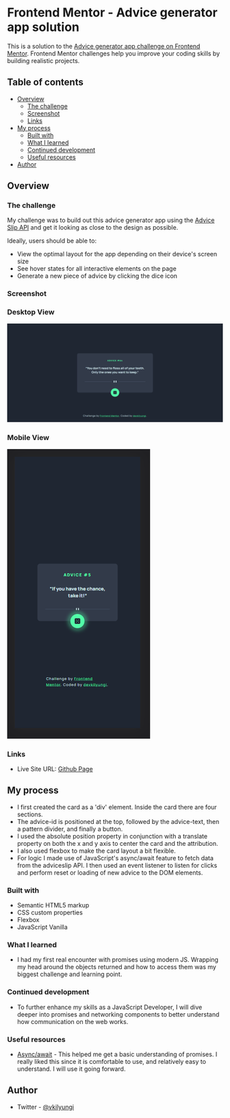 # Frontend Mentor - Advice generator app solution

This is a solution to the [Advice generator app challenge on Frontend Mentor](https://www.frontendmentor.io/challenges/advice-generator-app-QdUG-13db). Frontend Mentor challenges help you improve your coding skills by building realistic projects.

## Table of contents

- [Overview](#overview)
  - [The challenge](#the-challenge)
  - [Screenshot](#screenshot)
  - [Links](#links)
- [My process](#my-process)
  - [Built with](#built-with)
  - [What I learned](#what-i-learned)
  - [Continued development](#continued-development)
  - [Useful resources](#useful-resources)
- [Author](#author)

## Overview

### The challenge

My challenge was to build out this advice generator app using the [Advice Slip API](https://api.adviceslip.com) and get it looking as close to the design as possible.

Ideally, users should be able to:

- View the optimal layout for the app depending on their device's screen size
- See hover states for all interactive elements on the page
- Generate a new piece of advice by clicking the dice icon

### Screenshot

### Desktop View

![Desktop View Screenshot](images/desktop.png)

### Mobile View

![Mobile View Screenshot](images/mobile.png)

### Links

- Live Site URL: [Github Page](https://devkilyungi.github.io/advice-generator-app-main/)

## My process

- I first created the card as a 'div' element. Inside the card there are four sections.
- The advice-id is positioned at the top, followed by the advice-text, then a pattern divider, and finally a button.
- I used the absolute position property in conjunction with a translate property on both the x and y axis to center the card and the attribution.
- I also used flexbox to make the card layout a bit flexible.
- For logic I made use of JavaScript's async/await feature to fetch data from the adviceslip API. I then used an event listener to listen for clicks and perform reset or loading of new advice to the DOM elements.

### Built with

- Semantic HTML5 markup
- CSS custom properties
- Flexbox
- JavaScript Vanilla

### What I learned

- I had my first real encounter with promises using modern JS. Wrapping my head around the objects returned and how to access them was my biggest challenge and learning point.

### Continued development

- To further enhance my skills as a JavaScript Developer, I will dive deeper into promises and networking components to better understand how communication on the web works.

### Useful resources

- [Async/await](https://javascript.info/async-await) - This helped me get a basic understanding of promises. I really liked this since it is comfortable to use, and relatively easy to understand. I will use it going forward.

## Author

- Twitter - [@vkilyungi](https://www.twitter.com/vkilyungi)
